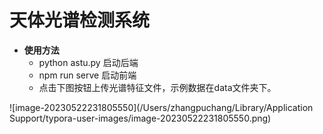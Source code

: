 # 天体光谱检测系统

- **使用方法**
  - python astu.py 启动后端
  - npm run serve 启动前端
  - 点击下图按钮上传光谱特征文件，示例数据在data文件夹下。

![image-20230522231805550](/Users/zhangpuchang/Library/Application Support/typora-user-images/image-20230522231805550.png)
